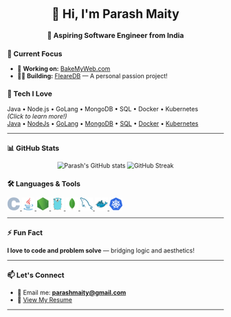 <h1 align="center">👋 Hi, I'm Parash Maity</h1>
<h3 align="center">🚀 Aspiring Software Engineer from India</h3>

### 🔧 Current Focus

- 🔭 **Working on:** [BakeMyWeb.com](https://www.bakemyweb.com)
- 👨‍💻 **Building:** [FleareDB](https://github.com/FleareDb/Fleare) — A personal passion project!

### 💬 Tech I Love

Java • Node.js • GoLang • MongoDB • SQL • Docker • Kubernetes  
_(Click to learn more!)_  
[Java](https://www.java.com) • [NodeJs](https://nodejs.org) • [GoLang](https://go.dev/) • [MongoDB](https://www.mongodb.com) • [SQL](https://developer.mozilla.org/en-US/docs/Glossary/SQL) • [Docker](https://www.docker.com) • [Kubernetes](https://kubernetes.io)

---

### 📊 GitHub Stats

<p align="center">
  <img src="https://github-readme-stats.vercel.app/api?username=ParashMaity&show_icons=true&theme=transparent" alt="Parash's GitHub stats" height="165" />
  <img src="https://github-readme-streak-stats.herokuapp.com/?user=ParashMaity&theme=transparent" alt="GitHub Streak" height="165" />
</p>

### 🛠️ Languages & Tools

<p align="left">
  <a href="https://www.cprogramming.com/" target="_blank" title="C">
    <img src="https://raw.githubusercontent.com/devicons/devicon/master/icons/c/c-original.svg" alt="C" width="30" height="30"/>
  </a>
  <a href="https://www.java.com/" target="_blank" title="Java">
    <img src="https://raw.githubusercontent.com/devicons/devicon/master/icons/java/java-original.svg" alt="Java" width="30" height="30"/>
  </a>
  <a href="https://nodejs.org" target="_blank" title="Node.js">
    <img src="https://raw.githubusercontent.com/devicons/devicon/master/icons/nodejs/nodejs-original.svg" alt="Node.js" width="30" height="30"/>
  </a>
  <a href="https://go.dev/" target="_blank" title="GoLang">
    <img src="https://raw.githubusercontent.com/devicons/devicon/master/icons/go/go-original.svg" alt="GoLang" width="30" height="30"/>
  </a>
  <a href="https://www.mongodb.com/" target="_blank" title="MongoDB">
    <img src="https://raw.githubusercontent.com/devicons/devicon/master/icons/mongodb/mongodb-original.svg" alt="MongoDB" width="30" height="30"/>
  </a>
  <a href="https://www.mysql.com/" target="_blank" title="MySQL">
    <img src="https://raw.githubusercontent.com/devicons/devicon/master/icons/mysql/mysql-original.svg" alt="MySQL" width="30" height="30"/>
  </a>
  <a href="https://www.docker.com/" target="_blank" title="Docker">
    <img src="https://raw.githubusercontent.com/devicons/devicon/master/icons/docker/docker-original.svg" alt="Docker" width="30" height="30"/>
  </a>
  <a href="https://kubernetes.io/" target="_blank" title="Kubernetes">
    <img src="https://raw.githubusercontent.com/devicons/devicon/master/icons/kubernetes/kubernetes-plain.svg" alt="Kubernetes" width="30" height="30"/>
  </a>
</p>

---

### ⚡ Fun Fact

**I love to code and problem solve** — bridging logic and aesthetics!

---

### 📫 Let's Connect

- 📧 Email me: **parashmaity@gmail.com**
- 📄 [View My Resume](https://drive.google.com/drive/folders/XXXXXXXXXXXXXXXXXXXXXXXX?usp=sharing)

---
